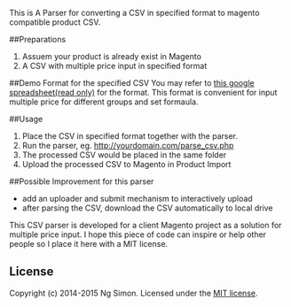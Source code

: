 This is A Parser for converting a CSV in specified format to magento compatible product CSV.

##Preparations
1. Assuem your product is already exist in Magento
2. A CSV with multiple price input in specified format

##Demo Format for the specified CSV
You may refer to [this google spreadsheet(read only)](http://goo.gl/eTHzn6) for the format.
This format is convenient for input multiple price for different groups and set formaula.

##Usage
1. Place the CSV in specified format together with the parser.
2. Run the parser, eg. http://yourdomain.com/parse_csv.php
3. The processed CSV would be placed in the same folder
4. Upload the processed CSV to Magento in Product Import

##Possible Improvement for this parser
* add an uploader and submit mechanism to interactively upload
* after parsing the CSV, download the CSV automatically to local drive

This CSV parser is developed for a client Magento project as a solution for multiple price input.
I hope this piece of code can inspire or help other people so I place it here with a MIT license.

## License
Copyright (c) 2014-2015 Ng Simon. Licensed under the [MIT license](https://github.com/simongcc/specified-csv-to-magento-csv-parser/blob/master/LICENSE.md).
